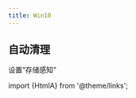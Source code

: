 ```yaml
---
title: Win10
---
```


## 自动清理

设置<HtmlA href="ms-settings:storagepolicies">“存储感知”</HtmlA>

import {HtmlA} from '@theme/links';
